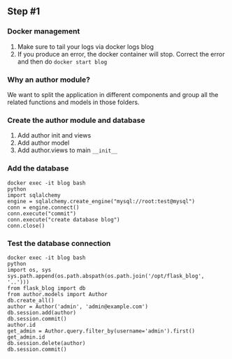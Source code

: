 ## Step #1

### Docker management
1. Make sure to tail your logs via docker logs blog
1. If you produce an error, the docker container will stop. Correct the error and then do ```docker start blog```

### Why an author module?
We want to split the application in different components and group all the related functions and models in those folders.

### Create the author module and database
1. Add author init and views
1. Add author model
1. Add author.views to main ```__init__```

### Add the database
```
docker exec -it blog bash
python
import sqlalchemy
engine = sqlalchemy.create_engine("mysql://root:test@mysql")
conn = engine.connect()
conn.execute("commit")
conn.execute("create database blog")
conn.close()

```

### Test the database connection
```
docker exec -it blog bash
python
import os, sys
sys.path.append(os.path.abspath(os.path.join('/opt/flask_blog', '..')))
from flask_blog import db
from author.models import Author
db.create_all()
author = Author('admin', 'admin@example.com')
db.session.add(author)
db.session.commit()
author.id
get_admin = Author.query.filter_by(username='admin').first()
get_admin.id
db.session.delete(author)
db.session.commit()
```
